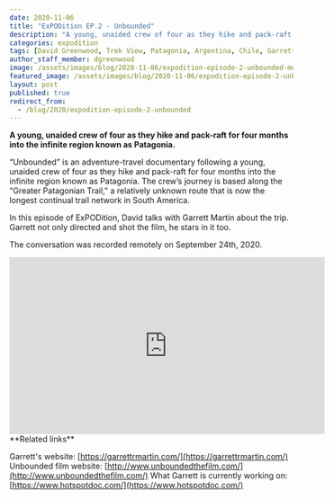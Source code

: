 ```yaml
---
date: 2020-11-06
title: "ExPODition EP.2 - Unbounded"
description: "A young, unaided crew of four as they hike and pack-raft for four months into the infinite region known as Patagonia."
categories: expodition
tags: [David Greenwood, Trek View, Patagonia, Argentina, Chile, Garrett Martin]
author_staff_member: dgreenwood
image: /assets/images/blog/2020-11-06/expodition-episode-2-unbounded-meta.jpg
featured_image: /assets/images/blog/2020-11-06/expodition-episode-2-unbounded-sm.jpg
layout: post
published: true
redirect_from:
  - /blog/2020/expodition-episode-2-unbounded
---
```


**A young, unaided crew of four as they hike and pack-raft for four months into the infinite region known as Patagonia.**

“Unbounded” is an adventure-travel documentary following a young, unaided crew of four as they hike and pack-raft for four months into the infinite region known as Patagonia. The crew’s journey is based along the “Greater Patagonian Trail," a relatively unknown route that is now the longest continual trail network in South America.

In this episode of ExPODition, David talks with Garrett Martin about the trip. Garrett not only directed and shot the film, he stars in it too.

The conversation was recorded remotely on September 24th, 2020.

<iframe width="560" height="315" src="https://www.youtube-nocookie.com/embed/Qz-ikMNw-hQ" title="YouTube video player" frameborder="0" allow="accelerometer; autoplay; clipboard-write; encrypted-media; gyroscope; picture-in-picture" allowfullscreen></iframe>
**Related links**

Garrett's website: [https://garrettrmartin.com/](https://garrettrmartin.com/)
Unbounded film website: [http://www.unboundedthefilm.com/](http://www.unboundedthefilm.com/)
What Garrett is currently working on: [https://www.hotspotdoc.com/](https://www.hotspotdoc.com/)